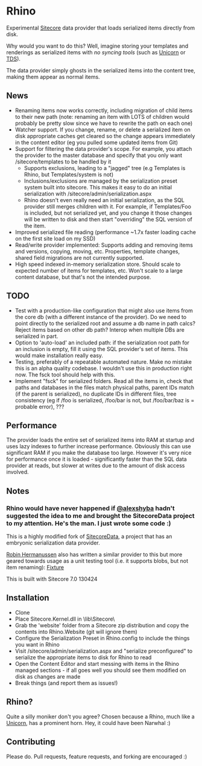 # Rhino

Experimental [Sitecore](http://www.sitecore.net) data provider that loads serialized items directly from disk.

Why would you want to do this? Well, imagine storing your templates and renderings as serialized items with _no syncing tools_ (such as [Unicorn](https://github.com/kamsar/Unicorn) or [TDS](http://www.hhogdev.com/Products/Team-Development-for-Sitecore/Overview.aspx)).

The data provider simply ghosts in the serialized items into the content tree, making them appear as normal items.

## News ##

* Renaming items now works correctly, including migration of child items to their new path (note: renaming an item with LOTS of children would probably be pretty slow since we have to rewrite the path on each one)
* Watcher support. If you change, rename, or delete a serialized item on disk appropriate caches get cleared so the change appears immediately in the content editor (eg you pulled some updated items from Git)
* Support for filtering the data provider's scope. For example, you attach the provider to the master database and specify that you only want /sitecore/templates to be handled by it
    * Supports exclusions, leading to a "jagged" tree (e.g Templates is Rhino, but Templates/system is not)
    * Inclusions/exclusions are managed by the serialization preset system built into sitecore. This makes it easy to do an initial serialization with /sitecore/admin/serialization.aspx
    * Rhino doesn't even really need an initial serialization, as the SQL provider still merges children with it. For example, if Templates/Foo is included, but not serialized yet, and you change it those changes will be written to disk and then start "overriding" the SQL version of the item.
* Improved serialized file reading (performance ~1.7x faster loading cache on the first site load on my SSD)
* Read/write provider implemented: Supports adding and removing items and versions, copying, moving, etc. Properties, template changes, shared field migrations are not currently supported.
* High speed indexed in-memory serialization store. Should scale to expected number of items for templates, etc. Won't scale to a large content database, but that's not the intended purpose.

## TODO ##
* Test with a production-like configuration that might also use items from the core db (with a different instance of the provider). Do we need to point directly to the serialized root and assume a db name in path calcs? Reject items based on other db path? Interop when multiple DBs are serialized in part.
* Option to 'auto-load' an included path: if the serialization root path for an inclusion is empty, fill it using the SQL provider's set of items. This would make installation really easy.
* Testing, preferably of a repeatable automated nature. Make no mistake this is an alpha quality codebase. I wouldn't use this in production right now. The fsck tool should help with this.
* Implement "fsck" for serialized folders. Read all the items in, check that paths and databases in the files match physical paths, parent IDs match (if the parent is serialized), no duplicate IDs in different files, tree consistency (eg if /foo is serialized, /foo/bar is not, but /foo/bar/baz is = probable error), ???

## Performance ##

The provider loads the entire set of serialized items into RAM at startup and uses lazy indexes to further increase performance. Obviously this can use significant RAM if you make the database too large.
However it's very nice for performance once it is loaded - significantly faster than the SQL data provider at reads, but slower at writes due to the amount of disk access involved.

## Notes ##

### Rhino would have never happened if [@alexshyba](https://twitter.com/alexshyba) hadn't suggested the idea to me and brought the SitecoreData project to my attention. He's the man. I just wrote some code :)

This is a highly modified fork of [SitecoreData](https://github.com/pbering/SitecoreData), a project that has an embryonic serialization data provider.

[Robin Hermanussen](https://twitter.com/knifecore) also has written a similar provider to this but more geared towards usage as a unit testing tool (i.e. it supports blobs, but not item renaming): [Fixture](https://github.com/hermanussen/Sitecore-FixtureDataProvider)

This is built with Sitecore 7.0 130424

## Installation ##

* Clone
* Place Sitecore.Kernel.dll in \lib\Sitecore\
* Grab the 'website' folder from a Sitecore zip distribution and copy the contents into Rhino.Website (git will ignore them)
* Configure the Serialization Preset in Rhino.config to include the things you want in Rhino
* Visit /sitecore/admin/serialization.aspx and "serialize preconfigured" to serialize the appropriate items to disk for Rhino to read
* Open the Content Editor and start messing with items in the Rhino managed sections - if all goes well you should see them modified on disk as changes are made
* Break things (and report them as issues!)

## Rhino? ##

Quite a silly moniker don't you agree? Chosen because a Rhino, much like a [Unicorn](https://github.com/kamsar/Unicorn), has a prominent horn. Hey, it could have been Narwhal :)

## Contributing ##

Please do. Pull requests, feature requests, and forking are encouraged :)
